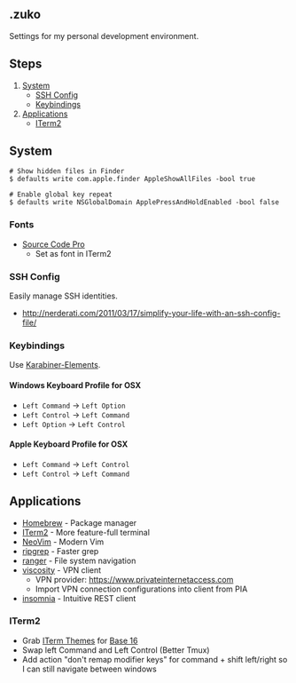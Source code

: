 ## .zuko

Settings for my personal development environment.

## Steps
1. [System](#system)
    * [SSH Config](#ssh-config)
    * [Keybindings](#keybindings)
1. [Applications](#applications)
    * [ITerm2](#iterm2)

## System

```shell
# Show hidden files in Finder
$ defaults write com.apple.finder AppleShowAllFiles -bool true

# Enable global key repeat
$ defaults write NSGlobalDomain ApplePressAndHoldEnabled -bool false
```

### Fonts

* [Source Code Pro](https://github.com/adobe-fonts/source-code-pro)
    * Set as font in ITerm2

### SSH Config

Easily manage SSH identities.
* http://nerderati.com/2011/03/17/simplify-your-life-with-an-ssh-config-file/

### Keybindings

Use [Karabiner-Elements](https://pqrs.org/osx/karabiner/).

#### Windows Keyboard Profile for OSX
* `Left Command` -> `Left Option`
* `Left Control` -> `Left Command`
* `Left Option`  -> `Left Control`

#### Apple Keyboard Profile for OSX
* `Left Command` -> `Left Control`
* `Left Control` -> `Left Command`

## Applications

* [Homebrew](https://brew.sh) - Package manager
* [ITerm2](https://www.iterm2.com/) - More feature-full terminal
* [NeoVim](https://neovim.io/) - Modern Vim
* [ripgrep](https://github.com/BurntSushi/ripgrep) - Faster grep
* [ranger](http://ranger.nongnu.org) - File system navigation
* [viscosity](https://www.sparklabs.com/viscosity) - VPN client
    * VPN provider: https://www.privateinternetaccess.com
    * Import VPN connection configurations into client from PIA
* [insomnia](https://insomnia.rest/) - Intuitive REST client

### ITerm2
* Grab [ITerm Themes](https://github.com/chriskempson/base16-iterm2) for [Base 16](https://github.com/chriskempson/base16)
* Swap left Command and Left Control (Better Tmux)
* Add action "don't remap modifier keys" for command + shift left/right so I can still navigate between windows
